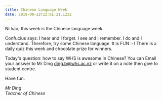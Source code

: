 ```yaml
---
title: Chinese Language Week
date: 2019-09-22T22:01:21.123Z
---
```

Ni hao, this week is the Chinese language week. 

Confucius says: I hear and I forget. I see and I remember. I do and I understand. Therefore, try some Chinese language. It is FUN :-) There is a daily quiz this week and chocolate prize for winners. 

Today's question: how to say WHS is awesome in Chinese? You can Email your answer to Mr Ding ding.b@whs.ac.nz or write it on a note then give to student centre. 

Have fun.

_Mr Ding  
Teacher of Chinese_
